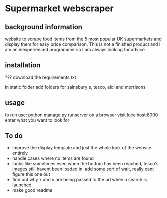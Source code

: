 # Supermarket webscraper
## background information
website to scrape food items from the 5 most popular UK supermarkets and display them for easy price comparison. 
This is not a finished product and I am an inexperienced programmer so I am always looking for advice
## installation
???
download the requirements.txt

in static folder add folders for sainsbury's, tesco, aldi and morrisons
## usage
to run use: python manage.py runserver
on a browser visit localhost:8000
enter what you want to look for
## To do
- improve the display template and just the whole look of the website entirely 
- handle cases where no items are found
- looks like sometimes even when the bottom has been reached, tesco's images still havent been loaded in, add some sort of wait, really cant figure this one out
- find out why x and y are being passed to the url when a search is launched
- make good readme
